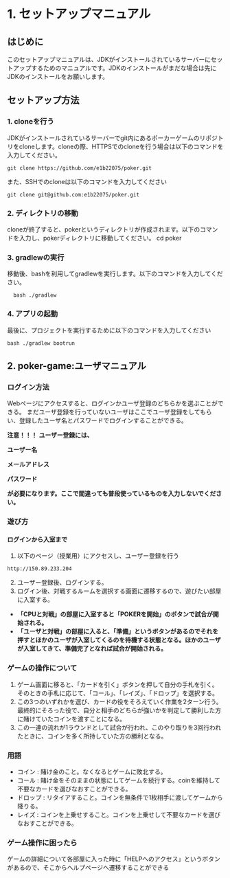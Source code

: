 # 1. セットアップマニュアル
 ## はじめに
 このセットアップマニュアルは、JDKがインストールされているサーバーにセットアップするためのマニュアルです。JDKのインストールがまだな場合は先にJDKのインストールをお願いします。
## セットアップ方法
 ### 1.	cloneを行う
  JDKがインストールされているサーバーでgit内にあるポーカーゲームのリポジトリをcloneします。cloneの際、HTTPSでのcloneを行う場合は以下のコマンドを入力してください。
  ```
  git clone https://github.com/e1b22075/poker.git
  ```
  また、SSHでのcloneは以下のコマンドを入力してください
  ```
  git clone git@github.com:e1b22075/poker.git
  ```

 ### 2. ディレクトリの移動
 cloneが終了すると、pokerというディレクトリが作成されます。以下のコマンドを入力し、pokerディレクトリに移動してください。
  cd poker

 ### 3.  gradlewの実行
移動後、bashを利用してgradlewを実行します。以下のコマンドを入力してください。
```
  bash ./gradlew
  ```
 ### 4.	アプリの起動
  最後に、プロジェクトを実行するために以下のコマンドを入力してください
  ```
  bash ./gradlew bootrun
  ```

## 2.  poker-game:ユーザマニュアル

### ログイン方法
Webページにアクセスすると、ログインかユーザ登録のどちらかを選ぶことができる。
まだユーザ登録を行っていないユーザはここでユーザ登録をしてもらい、登録したユーザ名とパスワードでログインすることができる。

**注意！！！**
**ユーザー登録には、**

**ユーザー名**

**メールアドレス**

**パスワード**

**が必要になります。ここで間違っても普段使っているものを入力しないでください。**


### 遊び方
#### ログインから入室まで
 1.  以下のページ（授業用）にアクセスし、ユーザー登録を行う
 ```
 http://150.89.233.204
 ```
2.  ユーザー登録後、ログインする。
3.  ログイン後、対戦するルームを選択する画面に遷移するので、遊びたい部屋に入室する。
- **「CPUと対戦」の部屋に入室すると「POKERを開始」のボタンで試合が開始される。**
- **「ユーザと対戦」の部屋に入ると、「準備」というボタンがあるのでそれを押すとほかのユーザが入室してくるのを待機する状態となる。ほかのユーザが入室してきて、準備完了となれば試合が開始される。**

 ### ゲームの操作について
1. ゲーム画面に移ると、「カードを引く」ボタンを押して自分の手札を引く。そのときの手札に応じて、「コール」、「レイズ」、「ドロップ」を選択する。
2. この3つのいずれかを選び、カードの役をそろえていく作業を2ターン行う。最終的にそろった役で、自分と相手のどちらが強いかを判定して勝利した方に賭けていたコインを渡すことになる。
3. 	この一連の流れが1ラウンドとして試合が行われ、このやり取りを3回行われたときに、コインを多く所持していた方の勝利となる。

### 用語
- コイン : 賭け金のこと。なくなるとゲームに敗北する。
- コール : 賭け金をそのままの状態にしてゲームを続行する。coinを維持して不要なカードを選びなおすことができる。
- ドロップ : リタイアすること。コインを無条件で1枚相手に渡してゲームから降りる。
- レイズ : コインを上乗せすること。コインを上乗せして不要なカードを選びなおすことができる。

### ゲーム操作に困ったら
ゲームの詳細について各部屋に入った時に「HELPへのアクセス」というボタンがあるので、そこからヘルプページへ遷移することができる
